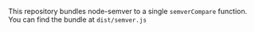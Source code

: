 This repository bundles node-semver to a single `semverCompare` function. You can find the bundle at `dist/semver.js`
